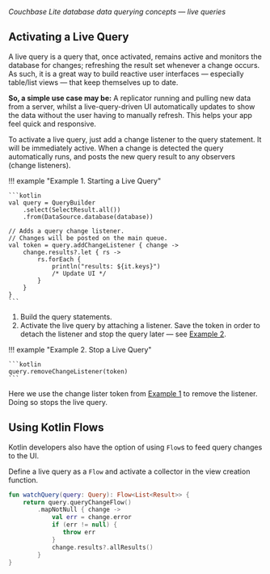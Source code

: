 _Couchbase Lite database data querying concepts — live queries_

## Activating a Live Query

A live query is a query that, once activated, remains active and monitors the database for changes; refreshing the
result set whenever a change occurs. As such, it is a great way to build reactive user interfaces — especially
table/list views — that keep themselves up to date.

**So, a simple use case may be:** A replicator running and pulling new data from a server, whilst a live-query-driven UI
automatically updates to show the data without the user having to manually refresh. This helps your app feel quick and
responsive.

To activate a live query, just add a change listener to the query statement. It will be immediately active. When a
change is detected the query automatically runs, and posts the new query result to any observers (change listeners).

!!! example "<span id='example-1'>Example 1. Starting a Live Query</span>"

    ```kotlin
    val query = QueryBuilder
        .select(SelectResult.all())
        .from(DataSource.database(database)) 
    
    // Adds a query change listener.
    // Changes will be posted on the main queue.
    val token = query.addChangeListener { change ->
        change.results?.let { rs ->
            rs.forEach {
                println("results: ${it.keys}")
                /* Update UI */
            }
        } 
    }
    ```

1. Build the query statements.
2. Activate the live query by attaching a listener. Save the token in order to detach the listener and stop the query
   later — see [Example 2](#example-2).

!!! example "<span id='example-2'>Example 2. Stop a Live Query</span>"

    ```kotlin
    query.removeChangeListener(token)
    ```

Here we use the change lister token from [Example 1](#example-1) to remove the listener. Doing so stops the live query.

## Using Kotlin Flows

Kotlin developers also have the option of using `Flow`s to feed query changes to the UI.

Define a live query as a `Flow` and activate a collector in the view creation function.

```kotlin
fun watchQuery(query: Query): Flow<List<Result>> {
    return query.queryChangeFlow()
        .mapNotNull { change ->
            val err = change.error
            if (err != null) {
               throw err
            }
            change.results?.allResults()
        }
}
```
